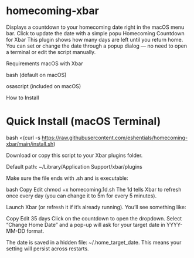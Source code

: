 # homecoming-xbar
Displays a countdown to your homecoming date right in the macOS menu bar. Click to update the date with a simple popu
Homecoming Countdown for Xbar
This plugin shows how many days are left until you return home. You can set or change the date through a popup dialog — no need to open a terminal or edit the script manually.

Requirements
macOS with Xbar

bash (default on macOS)

osascript (included on macOS)

How to Install
# Quick Install (macOS Terminal)
bash <(curl -s https://raw.githubusercontent.com/eshentials/homecoming-xbar/main/install.sh)

Download or copy this script to your Xbar plugins folder.

Default path: ~/Library/Application Support/xbar/plugins

Make sure the file ends with .sh and is executable:

bash
Copy
Edit
chmod +x homecoming.1d.sh
The 1d tells Xbar to refresh once every day (you can change it to 5m for every 5 minutes).

Launch Xbar (or refresh it if it’s already running). You’ll see something like:

Copy
Edit
35 days
Click on the countdown to open the dropdown.
Select “Change Home Date” and a pop-up will ask for your target date in YYYY-MM-DD format.

The date is saved in a hidden file: ~/.home_target_date.
This means your setting will persist across restarts.

